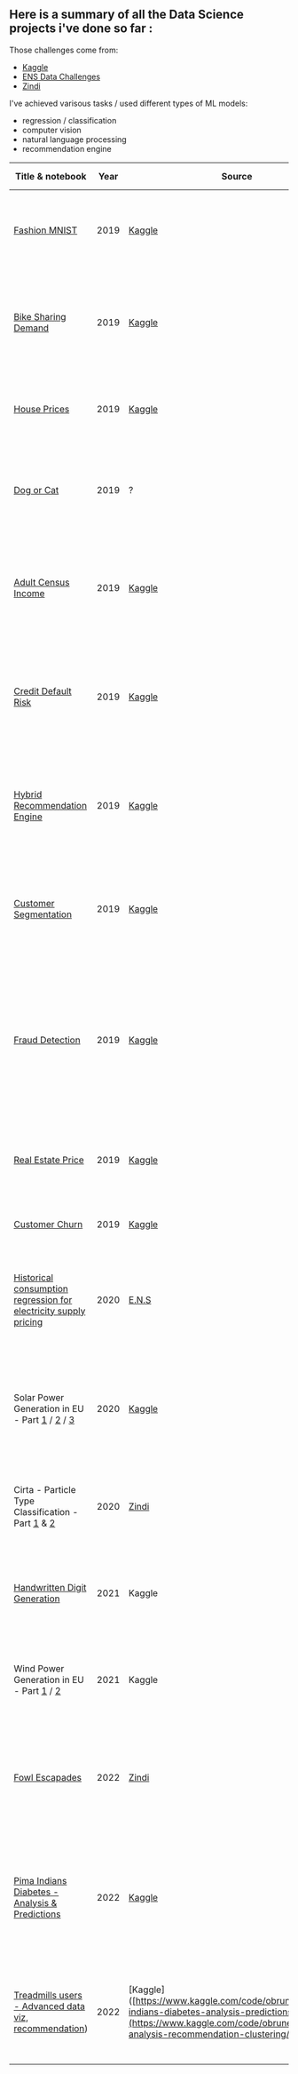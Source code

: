 Here is a summary of all the Data Science projects i've done so far :
---

Those challenges come from:
- [Kaggle](https://www.kaggle.com)
- [ENS Data Challenges](https://challengedata.ens.fr)
- [Zindi](https://zindi.africa/)

I've achieved varisous tasks / used different types of ML models:
- regression / classification
- computer vision
- natural language processing
- recommendation engine   



| Title & notebook | Year | Source | Description & Goals  | 
| --- | --- | --- | --- |
| [Fashion MNIST](https://github.com/obrunet/Kaggle_kernels/blob/master/Fashion%20MNIST/Kaggle/fashion_mnist.ipynb) | 2019 | [Kaggle](https://www.kaggle.com/obrunet/fashion-mnist) | Classification task of 28x28 grayscale clothes' images with CNNs & MLPs in Tensorflow |
| [Bike Sharing Demand](https://github.com/obrunet/Kaggle_kernels/blob/master/Bike-Sharing-Demand/Kaggle/Bike_sharing.ipynb) | 2019 | [Kaggle](https://www.kaggle.com/obrunet/bike-sharing-demand) | Forecast rentals of a city bikeshare system with datetime, weather, rentals number infos (supervised ML regression)
| [House Prices](https://github.com/obrunet/Kaggle_kernels/blob/master/House-prices/kaggle/house_prices.ipynb) | 2019 | [Kaggle](https://www.kaggle.com/obrunet/house-prices) | Use case: predict sales prices (Supervised ML with feature engineering)
| [Dog or Cat](https://github.com/obrunet/Kaggle_kernels/blob/master/Dogs-vs-Cats/Kaggle/dogs_vs_cats.ipynb) | 2019 | ? | Distinguish images of dogs from cats : binary classification / computer vision using CNN with Tensorflow 
| [Adult Census Income](https://github.com/obrunet/Kaggle_kernels/blob/master/Adult%20Census%20Income/Adult%20Census%20Income.ipynb) | 2019 | [Kaggle](https://www.kaggle.com/obrunet/adult-census-income) | Predict whether income exceeds $50K/yr based on census defining people profiles (supervised ML binary classification)
| [Credit Default Risk](https://github.com/obrunet/Kaggle_kernels/blob/master/Home-Credit/Kaggle/Home_credit_default_risk.ipynb) | 2019 | [Kaggle](https://www.kaggle.com/obrunet/home-credit-default-risk) | Prediction whether or not an applicant will be able to repay a loan based on previous credits, POS (point of sales), cash loans, repayment history...
| [Hybrid Recommendation Engine](https://github.com/obrunet/Kaggle_kernels/blob/master/recommendation/Kaggle/Hybrid_Recommendation_Engine.ipynb) | 2019 | [Kaggle](https://www.kaggle.com/obrunet/recommandation-system)  | Recommandation System with LightFM (collaborative & content-based filtering) trained on the MovieLens 100K dataset
| [Customer Segmentation](https://github.com/obrunet/Kaggle_kernels/blob/master/Fraud%20Detection/Fraud-Detection.ipynb) | 2019 | [Kaggle](https://www.kaggle.com/obrunet/customer-segmentation-k-means-analysis) | Segmentation : target customers with whom you can start marketing strategy (unsupervised ML - KMeans Clustering)
| [Fraud Detection](https://github.com/obrunet/Kaggle_kernels/blob/master/Customer%20Segmentation%20-%20K-Means%20Analysis/k_means.ipynb) | 2019 | [Kaggle](https://www.kaggle.com/obrunet/credit-card-fraud-detection) | Anomaly detection among anonymized credit card transactions labeled as fraudulent or genuine (PCA than oversampling on highly imbalanced classes (SMOTe))
| [Real Estate Price](https://github.com/obrunet/Kaggle_kernels/blob/master/Real-Estate-Price/California%20Housing%20Prices.ipynb) | 2019 | [Kaggle](https://www.kaggle.com/obrunet/california-housing-prices) | Prediction of house prices for California districts derived from a census (analysis of geospatial data)
| [Customer Churn](https://github.com/obrunet/Kaggle_kernels/blob/master/Customer-Churn/01-Customer-churn_completed.ipynb) | 2019 | [Kaggle](https://www.kaggle.com/obrunet/customer-churn) | Predict behavior to retain your customers before they live
| [Historical consumption regression for electricity supply pricing](https://github.com/obrunet/E.N.S_Data_Challenges/blob/master/Historical-consumption-regression-for-electricity-supply-pricing-master/README.md) | 2020 | [E.N.S](https://challengedata.ens.fr/challenges/12) | Predict the electricity consumption of 2 given sites during the next year using time series & deep learning models R.N.N / G.R.U.
| Solar Power Generation in EU - Part [1](https://github.com/obrunet/Kaggle_kernels_2020/blob/master/Solar%20power%20generation/02.POC.01_Solar_Clustering.ipynb) / [2](https://github.com/obrunet/Kaggle_kernels_2020/blob/master/Solar%20power%20generation/02.POC.02_Solar_EDA.ipynb) / [3](https://github.com/obrunet/Kaggle_kernels_2020/blob/master/Solar%20power%20generation/02.POC.03_Solar_Predictions.ipynb)  | 2020 | [Kaggle](https://www.kaggle.com/obrunet/solar-generation-forecast-part-3-3) | Countries segmentation depending on their generation profile, power plant's efficiency prediction accross time with R.N.N & Prophet.
| Cirta - Particle Type Classification - Part [1](https://obrunet.github.io/data%20science/Particles1/) & [2](https://obrunet.github.io/data%20science/Particles2/) | 2020 | [Zindi](https://zindi.africa/) | Build a machine learning model to help physicists identify particles after a collision based on images.
| [Handwritten Digit Generation](https://github.com/obrunet/Kaggle_kernels/blob/master/Digit_generator/kaggle/Digit-Generator.ipynb) | 2021 | Kaggle | Unsupervised deep learning with G.A.N - training of a Generator and a Discriminator with the famous MNIST dataset |
| Wind Power Generation in EU - Part [1](https://github.com/obrunet/My_Data_Science_Portfolio/blob/master/wind_ernergy_generation_efficiency/Wind_energy_clustering.ipynb) / [2](https://github.com/obrunet/My_Data_Science_Portfolio/blob/master/wind_ernergy_generation_efficiency/Wind_EDA.ipynb)  | 2021 | Kaggle | Countries segmentation depending on their generation profile, efficiency prediction analysis. |
| [Fowl Escapades](https://github.com/obrunet/My_Data_Science_Portfolio/blob/master/Fowl%20Escapades/__FINAL.ipynb)  | 2022 | [Zindi](https://zindi.africa/competitions/fowl-escapades) | Classification of numerious classes of birds callings. Audio data augmentation, preprocessing, spectrograms & deep learning with CNNs |
| [Pima Indians Diabetes - Analysis & Predictions](https://github.com/obrunet/My_Data_Science_Portfolio/blob/master/Pima%20Indians%20Diabetes/diabete%2020220420.ipynb)  | 2022 | [Kaggle](https://www.kaggle.com/code/obrunet/pima-indians-diabetes-analysis-predictions/notebook) | Analysis of patients observations, health measures and how to build a machine learning model to diagnostically predict whether or not a patient has diabetes |
| [Treadmills users - Advanced data viz, recommendation](https://github.com/obrunet/My_Data_Science_Portfolio/blob/master/Cardio/Advanced%20Blog%20post.ipynb))  | 2022 | [Kaggle]([https://www.kaggle.com/code/obrunet/pima-indians-diabetes-analysis-predictions/notebook](https://www.kaggle.com/code/obrunet/advanced-analysis-recommendation-clustering/notebook) | Interactive & dynamic charts with Plotly with advanced stats, recommendation & clustering of mix data types with K-prototypes |
